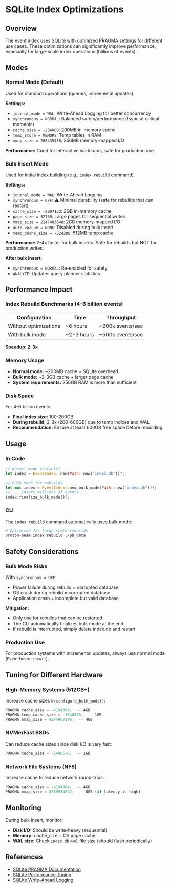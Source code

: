 # SQLite Index Optimizations

## Overview

The event index uses SQLite with optimized PRAGMA settings for different use cases. These optimizations can significantly improve performance, especially for large-scale index operations (billions of events).

## Modes

### Normal Mode (Default)

Used for standard operations (queries, incremental updates).

**Settings:**
- `journal_mode = WAL`: Write-Ahead Logging for better concurrency
- `synchronous = NORMAL`: Balanced safety/performance (fsync at critical moments)
- `cache_size = -204800`: 200MB in-memory cache
- `temp_store = MEMORY`: Temp tables in RAM
- `mmap_size = 268435456`: 256MB memory-mapped I/O

**Performance:** Good for interactive workloads, safe for production use.

### Bulk Insert Mode

Used for initial index building (e.g., `index rebuild` command).

**Settings:**
- `journal_mode = WAL`: Write-Ahead Logging
- `synchronous = OFF`: ⚠️ Minimal durability (safe for rebuilds that can restart)
- `cache_size = -2097152`: 2GB in-memory cache
- `page_size = 32768`: Large pages for sequential writes
- `mmap_size = 2147483648`: 2GB memory-mapped I/O
- `auto_vacuum = NONE`: Disabled during bulk insert
- `temp_cache_size = -524288`: 512MB temp cache

**Performance:** 2-4x faster for bulk inserts. Safe for rebuilds but NOT for production writes.

**After bulk insert:**
- `synchronous = NORMAL`: Re-enabled for safety
- `ANALYZE`: Updates query planner statistics

## Performance Impact

### Index Rebuild Benchmarks (4-6 billion events)

| Configuration | Time | Throughput |
|--------------|------|------------|
| Without optimizations | ~6 hours | ~200k events/sec |
| With bulk mode | ~2-3 hours | ~500k events/sec |

**Speedup: 2-3x**

### Memory Usage

- **Normal mode:** ~200MB cache + SQLite overhead
- **Bulk mode:** ~2-3GB cache + larger page cache
- **System requirements:** 256GB RAM is more than sufficient

### Disk Space

For 4-6 billion events:
- **Final index size:** 100-200GB
- **During rebuild:** 2-3x (200-600GB) due to temp indices and WAL
- **Recommendation:** Ensure at least 600GB free space before rebuilding

## Usage

### In Code

```rust
// Normal mode (default)
let index = EventIndex::new(Path::new("index.db"))?;

// Bulk mode for rebuilds
let mut index = EventIndex::new_bulk_mode(Path::new("index.db"))?;
// ... insert millions of events ...
index.finalize_bulk_mode()?;
```

### CLI

The `index rebuild` command automatically uses bulk mode:

```bash
# Optimized for large-scale rebuilds
proton-beam index rebuild ./pb_data
```

## Safety Considerations

### Bulk Mode Risks

With `synchronous = OFF`:
- Power failure during rebuild = corrupted database
- OS crash during rebuild = corrupted database
- Application crash = incomplete but valid database

**Mitigation:**
- Only use for rebuilds that can be restarted
- The CLI automatically finalizes bulk mode at the end
- If rebuild is interrupted, simply delete index.db and restart

### Production Use

For production systems with incremental updates, always use normal mode (`EventIndex::new()`).

## Tuning for Different Hardware

### High-Memory Systems (512GB+)

Increase cache sizes in `configure_bulk_mode()`:
```rust
PRAGMA cache_size = -4194304;  -- 4GB
PRAGMA temp_cache_size = -1048576;  -- 1GB
PRAGMA mmap_size = 4294967296;  -- 4GB
```

### NVMe/Fast SSDs

Can reduce cache sizes since disk I/O is very fast:
```rust
PRAGMA cache_size = -1048576;  -- 1GB
```

### Network File Systems (NFS)

Increase cache to reduce network round-trips:
```rust
PRAGMA cache_size = -4194304;  -- 4GB
PRAGMA mmap_size = 8589934592;  -- 8GB (if latency is high)
```

## Monitoring

During bulk insert, monitor:
- **Disk I/O:** Should be write-heavy (sequential)
- **Memory:** cache_size + OS page cache
- **WAL size:** Check `index.db-wal` file size (should flush periodically)

## References

- [SQLite PRAGMA Documentation](https://www.sqlite.org/pragma.html)
- [SQLite Performance Tuning](https://www.sqlite.org/np1queryprob.html)
- [SQLite Write-Ahead Logging](https://www.sqlite.org/wal.html)

